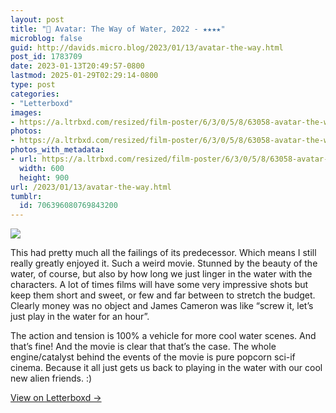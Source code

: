 ```yaml
---
layout: post
title: "🍿 Avatar: The Way of Water, 2022 - ★★★★"
microblog: false
guid: http://davids.micro.blog/2023/01/13/avatar-the-way.html
post_id: 1783709
date: 2023-01-13T20:49:57-0800
lastmod: 2025-01-29T02:29:14-0800
type: post
categories:
- "Letterboxd"
images:
- https://a.ltrbxd.com/resized/film-poster/6/3/0/5/8/63058-avatar-the-way-of-water-0-600-0-900-crop.jpg?v=37a1014065
photos:
- https://a.ltrbxd.com/resized/film-poster/6/3/0/5/8/63058-avatar-the-way-of-water-0-600-0-900-crop.jpg?v=37a1014065
photos_with_metadata:
- url: https://a.ltrbxd.com/resized/film-poster/6/3/0/5/8/63058-avatar-the-way-of-water-0-600-0-900-crop.jpg?v=37a1014065
  width: 600
  height: 900
url: /2023/01/13/avatar-the-way.html
tumblr:
  id: 706396080769843200
---
```

 <p><img src="https://a.ltrbxd.com/resized/film-poster/6/3/0/5/8/63058-avatar-the-way-of-water-0-600-0-900-crop.jpg?v=37a1014065"/></p> <p>This had pretty much all the failings of its predecessor. Which means I still really greatly enjoyed it. Such a weird movie. Stunned by the beauty of the water, of course, but also by how long we just linger in the water with the characters. A lot of times films will have some very impressive shots but keep them short and sweet, or few and far between to stretch the budget. Clearly money was no object and James Cameron was like “screw it, let’s just play in the water for an hour”.</p><p>The action and tension is 100% a vehicle for more cool water scenes. And that’s fine! And the movie is clear that that’s the case. The whole engine/catalyst behind the events of the movie is pure popcorn sci-if cinema. Because it all just gets us back to playing in the water with our cool new alien friends. :)</p> 
<p><a href="https://letterboxd.com/theschlaepfer/film/avatar-the-way-of-water/">View on Letterboxd →</a></p>
